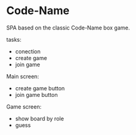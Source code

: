 # Code-Name
SPA based on the classic Code-Name box game.

tasks:
* conection
* create game
* join game


Main screen:
* create game button
* join game button

Game screen:
* show board by role
* guess
 

